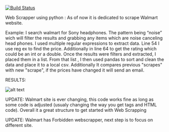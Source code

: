 [![Build Status](https://travis-ci.org/jgutierrezCSU/WebScrapperPython.svg?branch=master)](https://travis-ci.org/jgutierrezCSU/WebScrapperPython)

Web Scrapper using python :
As of now it is dedicated to scrape Walmart website.

Example:
I search walmart for Sony headphones. The pattern being “noise” wich will filter the results and grabbing any items which are noise canceling head phones.
I used multiple regular expressions to extract data. Line 54 I use reg ex to find the price. Additionally in line 64 to get the rating which could be an int or a double. Once the results were filters and extracted, I placed them in a list. From that list , I then used pandas to sort and clean the data and place it to a local csv.
Additionally It compares previous "scrapes" with new "scrape", if the prices have changed it will send an email.

RESULTS:

![alt text](https://github.com/jgutierrezCSU/WebScrapperPython/tree/master/photos/snip1.png?raw=true)






UPDATE:
Walmart site is ever changing, this code works fine as long as some code is adjusted (usualy changing the way you get tags and HTML code).
Overall it a great structure to get started with Web Scrapping

UPDATE: Walmart has Forbidden webscrapper, next step is to focus on different site.
